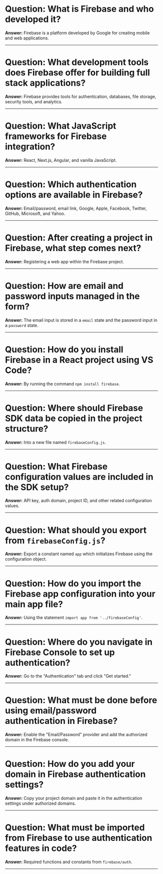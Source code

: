 # Question: What is Firebase and who developed it?

**Answer:** Firebase is a platform developed by Google for creating mobile and web applications.

---

# Question: What development tools does Firebase offer for building full stack applications?

**Answer:** Firebase provides tools for authentication, databases, file storage, security tools, and analytics.

---

# Question: What JavaScript frameworks for Firebase integration?

**Answer:** React, Next.js, Angular, and vanilla JavaScript.

---

# Question: Which authentication options are available in Firebase?

**Answer:** Email/password, email link, Google, Apple, Facebook, Twitter, GitHub, Microsoft, and Yahoo.

---

# Question: After creating a project in Firebase, what step comes next?

**Answer:** Registering a web app within the Firebase project.

---

# Question: How are email and password inputs managed in the form?

**Answer:** The email input is stored in a `email` state and the password input in a `password` state.

---

# Question: How do you install Firebase in a React project using VS Code?

**Answer:** By running the command `npm install firebase`.

---

# Question: Where should Firebase SDK data be copied in the project structure?

**Answer:** Into a new file named `firebaseConfig.js`.

---

# Question: What Firebase configuration values are included in the SDK setup?

**Answer:** API key, auth domain, project ID, and other related configuration values.

---

# Question: What should you export from `firebaseConfig.js`?

**Answer:** Export a constant named `app` which initializes Firebase using the configuration object.

---

# Question: How do you import the Firebase app configuration into your main app file?

**Answer:** Using the statement `import app from '../firebaseConfig'`.

---

# Question: Where do you navigate in Firebase Console to set up authentication?

**Answer:** Go to the "Authentication" tab and click "Get started."

---

# Question: What must be done before using email/password authentication in Firebase?

**Answer:** Enable the "Email/Password" provider and add the authorized domain in the Firebase console.

---

# Question: How do you add your domain in Firebase authentication settings?

**Answer:** Copy your project domain and paste it in the authentication settings under authorized domains.

---

# Question: What must be imported from Firebase to use authentication features in code?

**Answer:** Required functions and constants from `firebase/auth`.

---

